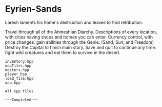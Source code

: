 # Eyrien-Sands
Laresh laments his home's destruction and leaves to find retribution.

Travel through all of the Ahmeshian Diarchy.
Descriptions of every location, with cities having shops and homes you can enter.
Currency control, with price changes.
gain abilities through the Genie. (Sand, Sun, and Freedom)
Destroy the Capital to finish main story.
Save and quit to continue any time.
fight wild creatures and eat them to survive in the desert.

~~~To-Do~~~
inventory.hpp
mapTiles.hpp
mosters.hpp
player.hpp
load_file.hpp
map.hpp

All cpp files

~~~Completed~~~
